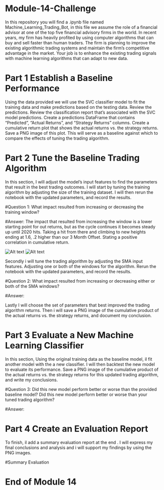 # Module-14-Challenge
In this repository you will find a .ipynb file named Machine_Learning_Trading_Bot, in this file we assume the role of a financial advisor at one of the top five financial advisory firms in the world. In recent years, my firm has heavily profited by using computer algorithms that can buy and sell faster than human traders.
The firm is planning to improve the existing algorithmic trading systems and maintain the firm’s competitive advantage in the market. Your job is to enhance the existing trading signals with machine learning algorithms that can adapt to new data.
# Part 1 Establish a Baseline Performance
Using the data provided we will use the SVC classifier model to fit the training data and make predictions based on the testing data. Review the predictions.
Review the classification report that’s associated with the SVC model predictions.
Create a predictions DataFrame that contains “Predicted”, “Actual Returns”, and “Strategy Returns” columns.
Create a cumulative return plot that shows the actual returns vs. the strategy returns. Save a PNG image of this plot. This will serve as a baseline against which to compare the effects of tuning the trading algorithm.

# Part 2 Tune the Baseline Trading Algorithm
In this section, I will adjust the model’s input features to find the parameters that result in the best trading outcomes. 
I will start by tuning the training algorithm by adjusting the size of the training dataset. I will then rerun the notebook with the updated parameters, and record the results.

#Question 1: What impact resulted from increasing or decreasing the training window?

#Answer:
The impact that resulted from increasing the window is a lower starting point for out returns, but as the cycle continues it becomes steady up until 2020 hits. Taking a hit from there and climbing to new heights ending at 1.6, .2 higher than our 3 Month Offset. Stating a positive correlation in cumulative return. 

![Alt text](Images/#1.PNG)
![Alt text](Images/#2.PNG)




Secondly i will tune the trading algorithm by adjusting the SMA input features. Adjusting one or both of the windows for the algorithm. Rerun the notebook with the updated parameters, and record the results. 

#Question 2: What impact resulted from increasing or decreasing either or both of the SMA windows?

#Answer:

Lastly I will choose the set of parameters that best improved the trading algorithm returns. Then i will save a PNG image of the cumulative product of the actual returns vs. the strategy returns, and document my conclusion. 

# Part 3 Evaluate a New Machine Learning Classifier
In this section, Using the original training data as the baseline model, il fit another model with the a new classifier.
I will then backtest the new model to evaluate its performance. Save a PNG image of the cumulative product of the actual returns vs. the strategy returns for this updated trading algorithm, and write my conclusions. 


#Question 3:  Did this new model perform better or worse than the provided baseline model? Did this new model perform better or worse than your tuned trading algorithm?

#Answer:

# Part 4 Create an Evaluation Report

To finish, il add a summary evaluation report at the end . I will express my final conclusions and analysis and i will support my findings by using the PNG images. 

#Summary Evaluation

# End of Module 14
